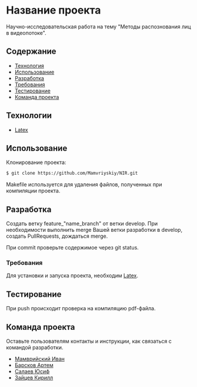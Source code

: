 # Название проекта
Научно-исследовательская работа на тему "Методы распознования лиц в видеопотоке". 

## Содержание
- [Технология](#технологии)
- [Использование](#использование)
- [Разработка](#разработка)
- [Требования](#требования)
- [Тестирование](#тестирование)
- [Команда проекта](#команда-проекта)

## Технологии
- [Latex](https://www.latex-project.org)

## Использование

Клонирование проекта:
```sh
$ git clone https://github.com/Mamvriyskiy/NIR.git
```

Makefile используется для удаления файлов, полученных при компиляции проекта.

## Разработка
Создать ветку feature_"name_branch" от ветки develop. При необходимости выполнить merge Вашей 
ветки разработки в develop, создать PullRequests, дождаться merge.

При commit проверьте содержимое через git status.

### Требования
Для установки и запуска проекта, необходим [Latex](https://www.latex-project.org).

## Тестирование
При push происходит проверка на компиляцию pdf-файла.

## Команда проекта
Оставьте пользователям контакты и инструкции, как связаться с командой разработки.

- [Мамврийский Иван](https://github.com/Mamvriyskiy)
- [Барсков Артем](https://github.com/Skullduggery-sys)
- [Салаев Юсиф](https://github.com/yusifs)
- [Зайцев Кирилл](https://github.com/deadshvt)

